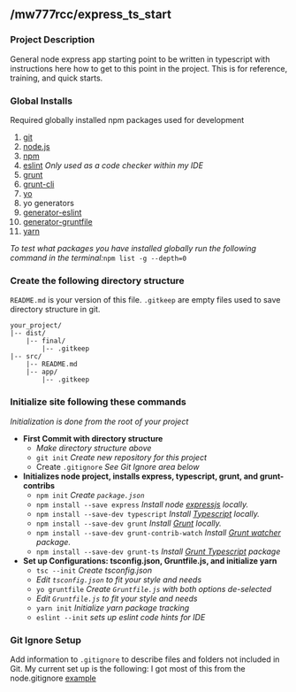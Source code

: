 ## /mw777rcc/express\_ts\_start

### Project Description
General node express app starting point to be written in typescript with instructions here how to get to this point in the project.  This is for reference, training, and quick starts.


### Global Installs
Required globally installed npm packages used for development

1. [git](https://git-scm.com)
2. [node.js](https://nodejs.org/en/)
3. [npm](https://www.npmjs.com/)
4. [eslint](http://eslint.org/) *Only used as a code checker within my IDE*
5. [grunt](https://gruntjs.com/)
6. [grunt-cli](https://github.com/gruntjs/grunt-cli)
7. [yo](https://www.npmjs.com/package/yo)
8. yo generators
  1. [generator-eslint](https://www.npmjs.com/package/generator-eslint)
  2. [generator-gruntfile](https://www.npmjs.com/package/generator-gruntfile)
9. [yarn](https://yarnpkg.com/en/)

_To test what packages you have installed globally run the following command in the terminal:_`npm list -g --depth=0`

### Create the following directory structure
`README.md` is your version of this file.
`.gitkeep` are empty files used to save directory structure in git.
```
your_project/
|-- dist/
    |-- final/
        |-- .gitkeep
|-- src/
    |-- README.md
    |-- app/
        |-- .gitkeep
```

### Initialize site following these commands
_Initialization is done from the root of your project_

* **First Commit with directory structure**
  * _Make directory structure above_
  * `git init` _Create new repository for this project_
  * Create `.gitignore` _See Git Ignore area below_
* **Initializes node project, installs express, typescript, grunt, and grunt-contribs**
  * `npm init` _Create `package.json`_
  * `npm install --save express` _Install node [expressjs](https://expressjs.com/) locally._
  * `npm install --save-dev typescript` _Install [Typescript](https://www.typescriptlang.org/) locally._
  * `npm install --save-dev grunt` _Install [Grunt](https://gruntjs.com/) locally._
  * `npm install --save-dev grunt-contrib-watch` _Install [Grunt watcher](https://www.npmjs.com/package/grunt-contrib-watch) package._
  * `npm install --save-dev grunt-ts` _Install [Grunt Typescript](https://www.npmjs.com/package/grunt-ts) package_
* **Set up Configurations: tsconfig.json, Gruntfile.js, and initialize yarn**
  * `tsc --init` _Create tsconfig.json_
  * _Edit `tsconfig.json` to fit your style and needs_
  * `yo gruntfile` _Create `Gruntfile.js` with both options de-selected_
  * _Edit `Gruntfile.js` to fit your style and needs_
  * `yarn init` _Initialize yarn package tracking_
  * `eslint --init` _sets up eslint code hints for IDE_

### Git Ignore Setup
Add information to `.gitignore` to describe files and folders not included in Git.  My current set up is the following:
I got most of this from the node.gitignore [example](https://github.com/github/gitignore/blob/master/Node.gitignore)

